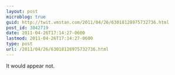 ```yaml
---
layout: post
microblog: true
guid: http://twit.vmstan.com/2011/04/26/63018128975732736.html
post_id: 3042719
date: 2011-04-26T17:14:27-0600
lastmod: 2011-04-26T17:14:27-0600
type: post
url: /2011/04/26/63018128975732736.html
---
```

It would appear not.
